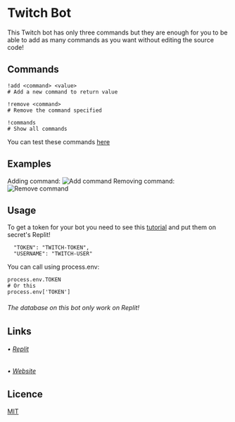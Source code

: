 # Twitch Bot
This Twitch bot has only three commands but they are enough for you to be able to add as many commands as you want without editing the source code!
## Commands
```
!add <command> <value>
# Add a new command to return value

!remove <command>
# Remove the command specified

!commands
# Show all commands
```
You can test these commands [here](https://www.twitch.tv/popout/gurizenit/chat)
## Examples
Adding command:
![Add command](https://i.imgur.com/xFGxB62.jpg)
Removing command:
![Remove command](https://i.imgur.com/gEcowkP.jpg)
## Usage
To get a token for your bot you need to see this [tutorial](https://dev.twitch.tv/docs/authentication) and put them on secret's Replit!
```
  "TOKEN": "TWITCH-TOKEN",
  "USERNAME": "TWITCH-USER"
```
You can call using process.env:
```
process.env.TOKEN
# Or this
process.env['TOKEN']
```
###### The database on this bot only work on Replit!
## Links
###### • [Replit](https://replit.com/repls)
###### • [Website](https://www.gurizenit.tk)
## Licence
[MIT](https://github.com/GuriZenit/twitch-bot/blob/master/LICENSE)